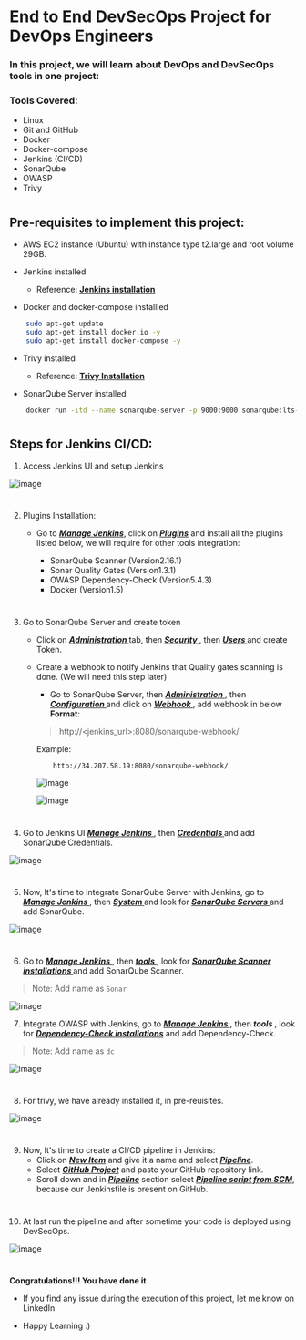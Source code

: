 # End to End DevSecOps Project for DevOps Engineers

### In this project, we will learn about  DevOps and DevSecOps tools in one project:

### Tools Covered:
-  Linux
-  Git and GitHub
-  Docker
-  Docker-compose
-  Jenkins (CI/CD)
-  SonarQube
-  OWASP
-  Trivy 

#

## Pre-requisites to implement this project:

-  AWS EC2 instance (Ubuntu) with instance type t2.large and root volume 29GB.

-  Jenkins installed <br>
    - Reference: <b><a href="https://www.jenkins.io/doc/book/installing/linux/#long-term-support-release"><u> Jenkins installation </a></u></b>

-  Docker and docker-compose installled
```bash
    sudo apt-get update
    sudo apt-get install docker.io -y
    sudo apt-get install docker-compose -y
```

- Trivy installed <br>
    - Reference: <b> <a href="https://github.com/DevMadhup/Trivy_Installation_and_implementation/blob/main/README.md"><u>Trivy Installation</a></u></b>

- SonarQube Server installed
```bash
    docker run -itd --name sonarqube-server -p 9000:9000 sonarqube:lts-community
```
#
## Steps for Jenkins CI/CD:

1)  Access Jenkins UI and setup Jenkins

![image](https://github.com/DevMadhup/node-todo-cicd/assets/121779953/1eec417e-95ab-4497-ad31-443ecd6b999e)

#

2)  Plugins Installation:

    - Go to <b><i><u>Manage Jenkins</u></i></b>, click on <b><i><u>Plugins</u></i></b> and install all the plugins listed below, we will require for other tools integration:

        - SonarQube Scanner (Version2.16.1)
        - Sonar Quality Gates (Version1.3.1)
        - OWASP Dependency-Check (Version5.4.3)
        - Docker (Version1.5)
#

3) Go to SonarQube Server and create token

    - Click on <b><i><u> Administration </u></i></b> tab, then <b><i><u> Security </u></i></b>, then <b><i><u> Users </u></i></b> and create Token.
    -  Create a webhook to notify Jenkins that Quality gates scanning is done. (We will need this step later)

        - Go to SonarQube Server, then <b><i><u> Administration </u></i></b>, then <b><i><u> Configuration </u></i></b> and click on <b><i><u> Webhook </u></i></b>, add webhook in below <b>Format</b>:
        > http://<jenkins_url>:8080/sonarqube-webhook/
        
        Example: 
        
        ```bash
            http://34.207.58.19:8080/sonarqube-webhook/
        ```

        ![image](https://github.com/DevMadhup/node-todo-cicd/assets/121779953/b9ef2301-b8ff-46f4-a457-6345d5e2dab6)


        ![image](https://github.com/DevMadhup/node-todo-cicd/assets/121779953/08a33164-f6a6-4c5d-8a34-7091cf8a5745)

#

4) Go to Jenkins UI <b><i><u> Manage Jenkins </u></i></b>, then <b><i><u> Credentials </u></i></b> and add SonarQube Credentials.

![image](https://github.com/DevMadhup/node-todo-cicd/assets/121779953/f6db72ec-7d8c-4f4c-ae7a-55d99dd20ce9)

#

5) Now, It's time to integrate SonarQube Server with Jenkins, go to <b><i><u> Manage Jenkins </u></i></b>, then <b><i><u> System </u></i></b> and look for <b><i><u> SonarQube Servers </u></i></b> and add SonarQube.

![image](https://github.com/DevMadhup/node-todo-cicd/assets/121779953/54849cb2-fe56-4acd-972d-3057a0eb3deb)

#

6) Go to <b><i><u> Manage Jenkins </u></i></b>, then <b><i><u> tools </u></i></b>, look for <b><i><u> SonarQube Scanner installations </u></i></b> and add SonarQube Scanner.

> Note: Add name as ```Sonar```

![image](https://github.com/DevMadhup/node-todo-cicd/assets/121779953/1fe926f6-a844-42d4-bce4-62193dde6640)

7) Integrate OWASP with Jenkins, go to <b><i><u> Manage Jenkins </u></i></b>, then <b><i> tools </i></b>, look for <b><i><u>Dependency-Check installations</u></i></b> and add Dependency-Check.

> Note: Add name as ```dc```

![image](https://github.com/DevMadhup/node-todo-cicd/assets/121779953/14516995-0c96-4110-bb96-97a37a9fe57d)

#

8) For trivy, we have already installed it, in pre-reuisites.

![image](https://github.com/DevMadhup/node-todo-cicd/assets/121779953/0fcd1620-bd64-4286-bc13-f6652d4527c6)

#

9) Now, It's time to create a CI/CD pipeline in Jenkins:
    -  Click on <b><i><u>New Item</u></i></b> and give it a name and select <b><i><u>Pipeline</u></i></b>.
    -  Select <b><i><u>GitHub Project</u></i></b> and paste your GitHub repository link.
    -  Scroll down and in <b><i><u>Pipeline</u></i></b> section select <b><i><u>Pipeline script from SCM</u></i></b>, because our Jenkinsfile is present on GitHub.

  
#

10) At last run the pipeline and after sometime your code is deployed using DevSecOps.

![image](https://github.com/DevMadhup/node-todo-cicd/assets/121779953/f566d980-82ee-4ad6-9ff3-cb970885560e)
#

<b>Congratulations!!! You have done it</b>

- If you find any issue during the execution of this project, let me know on LinkedIn

- Happy Learning :)
#



